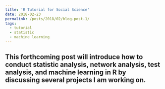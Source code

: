 ```yaml
---
title: 'R Tutorial for Social Science'
date: 2018-02-23
permalink: /posts/2018/02/blog-post-1/
tags:
  - tutorial
  - statistic
  - machine learning
---
```


This forthcoming post will introduce how to conduct statistic analysis, network analysis, test analysis, and machine learning in R by discussing several projects I am working on.
------
